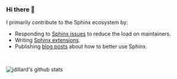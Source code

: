 ### Hi there 👋

I primarily contribute to the Sphinx ecosystem by:

- Responding to [Sphinx issues](https://github.com/sphinx-doc/sphinx/issues?q=is%3Aissue+commenter%3Ajdillard+) to reduce the load on maintainers.
- Writing [Sphinx extensions](https://pypi.org/user/logicwon/).
- Publishing [blog posts](https://jareddillard.com/blog/archive#sphinx) about how to better use Sphinx.

<br />

![jdillard's github stats](https://github-readme-stats.vercel.app/api?username=jdillard&show_icons=true)
